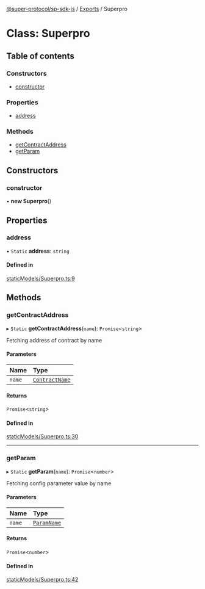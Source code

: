 [@super-protocol/sp-sdk-js](../README.md) / [Exports](../modules.md) / Superpro

# Class: Superpro

## Table of contents

### Constructors

- [constructor](Superpro.md#constructor)

### Properties

- [address](Superpro.md#address)

### Methods

- [getContractAddress](Superpro.md#getcontractaddress)
- [getParam](Superpro.md#getparam)

## Constructors

### constructor

• **new Superpro**()

## Properties

### address

▪ `Static` **address**: `string`

#### Defined in

[staticModels/Superpro.ts:9](https://github.com/Super-Protocol/sp-sdk-js/blob/4201548/src/staticModels/Superpro.ts#L9)

## Methods

### getContractAddress

▸ `Static` **getContractAddress**(`name`): `Promise`<`string`\>

Fetching address of contract by name

#### Parameters

| Name | Type |
| :------ | :------ |
| `name` | [`ContractName`](../enums/ContractName.md) |

#### Returns

`Promise`<`string`\>

#### Defined in

[staticModels/Superpro.ts:30](https://github.com/Super-Protocol/sp-sdk-js/blob/4201548/src/staticModels/Superpro.ts#L30)

___

### getParam

▸ `Static` **getParam**(`name`): `Promise`<`number`\>

Fetching config parameter value by name

#### Parameters

| Name | Type |
| :------ | :------ |
| `name` | [`ParamName`](../enums/ParamName.md) |

#### Returns

`Promise`<`number`\>

#### Defined in

[staticModels/Superpro.ts:42](https://github.com/Super-Protocol/sp-sdk-js/blob/4201548/src/staticModels/Superpro.ts#L42)
